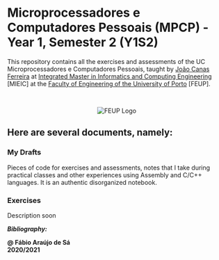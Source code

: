 # Microprocessadores e Computadores Pessoais (MPCP) - Year 1, Semester 2 (Y1S2)

This repository contains all the exercises and assessments of the UC Microprocessadores e Computadores Pessoais, taught by [João Canas Ferreira](https://sigarra.up.pt/feup/pt/FUNC_GERAL.FORMVIEW?p_codigo=210963) at [Integrated Master in Informatics and Computing Engineering](https://sigarra.up.pt/feup/pt/cur_geral.cur_view?pv_curso_id=742) [MIEIC] at the [Faculty of Engineering of the University of Porto](https://sigarra.up.pt/feup/pt/web_page.Inicial) [FEUP]. <br/>

<br/>
<p align="center">
  <img 
      title = "FEUP logo"
      src = "https://encrypted-tbn0.gstatic.com/images?q=tbn:ANd9GcSnuoFGCRahdY0QX5gCJpTnHF29LV_TFPaoNQ&usqp=CAU" 
      alt = "FEUP Logo" 
    />
</p>

## Here are several documents, namely:

### My Drafts <br/>
Pieces of code for exercises and assessments, notes that I take during practical classes and other experiences using Assembly and C/C++ languages. It is an authentic disorganized notebook.<br/>

### Exercises
Description soon

***Bibliography:*** 



**@ Fábio Araújo de Sá** <br/>
**2020/2021**

